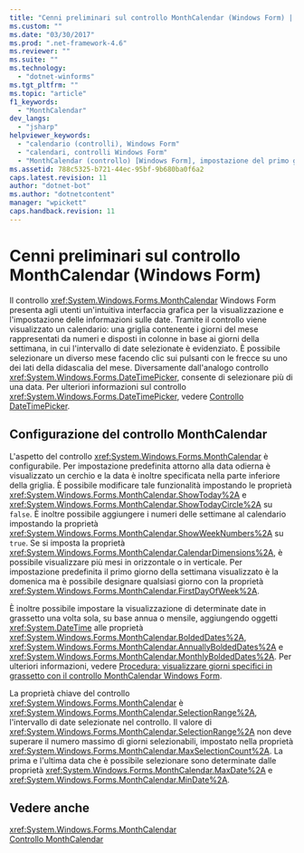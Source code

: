 ```yaml
---
title: "Cenni preliminari sul controllo MonthCalendar (Windows Form) | Microsoft Docs"
ms.custom: ""
ms.date: "03/30/2017"
ms.prod: ".net-framework-4.6"
ms.reviewer: ""
ms.suite: ""
ms.technology: 
  - "dotnet-winforms"
ms.tgt_pltfrm: ""
ms.topic: "article"
f1_keywords: 
  - "MonthCalendar"
dev_langs: 
  - "jsharp"
helpviewer_keywords: 
  - "calendario (controlli), Windows Form"
  - "calendari, controlli Windows Form"
  - "MonthCalendar (controllo) [Windows Form], impostazione del primo giorno della settimana"
ms.assetid: 788c5325-b721-44ec-95bf-9b680ba0f6a2
caps.latest.revision: 11
author: "dotnet-bot"
ms.author: "dotnetcontent"
manager: "wpickett"
caps.handback.revision: 11
---
```

# Cenni preliminari sul controllo MonthCalendar (Windows Form)
Il controllo <xref:System.Windows.Forms.MonthCalendar> Windows Form presenta agli utenti un'intuitiva interfaccia grafica per la visualizzazione e l'impostazione delle informazioni sulle date.  Tramite il controllo viene visualizzato un calendario: una griglia contenente i giorni del mese rappresentati da numeri e disposti in colonne in base ai giorni della settimana, in cui l'intervallo di date selezionate è evidenziato.  È possibile selezionare un diverso mese facendo clic sui pulsanti con le frecce su uno dei lati della didascalia del mese.  Diversamente dall'analogo controllo <xref:System.Windows.Forms.DateTimePicker>, consente di selezionare più di una data.  Per ulteriori informazioni sul controllo <xref:System.Windows.Forms.DateTimePicker>, vedere [Controllo DateTimePicker](../../../../docs/framework/winforms/controls/datetimepicker-control-windows-forms.md).  
  
## Configurazione del controllo MonthCalendar  
 L'aspetto del controllo <xref:System.Windows.Forms.MonthCalendar> è configurabile.  Per impostazione predefinita attorno alla data odierna è visualizzato un cerchio e la data è inoltre specificata nella parte inferiore della griglia.  È possibile modificare tale funzionalità impostando le proprietà <xref:System.Windows.Forms.MonthCalendar.ShowToday%2A> e <xref:System.Windows.Forms.MonthCalendar.ShowTodayCircle%2A> su `false`.  È inoltre possibile aggiungere i numeri delle settimane al calendario impostando la proprietà <xref:System.Windows.Forms.MonthCalendar.ShowWeekNumbers%2A> su `true`.  Se si imposta la proprietà <xref:System.Windows.Forms.MonthCalendar.CalendarDimensions%2A>, è possibile visualizzare più mesi in orizzontale o in verticale.  Per impostazione predefinita il primo giorno della settimana visualizzato è la domenica ma è possibile designare qualsiasi giorno con la proprietà <xref:System.Windows.Forms.MonthCalendar.FirstDayOfWeek%2A>.  
  
 È inoltre possibile impostare la visualizzazione di determinate date in grassetto una volta sola, su base annua o mensile, aggiungendo oggetti <xref:System.DateTime> alle proprietà <xref:System.Windows.Forms.MonthCalendar.BoldedDates%2A>, <xref:System.Windows.Forms.MonthCalendar.AnnuallyBoldedDates%2A> e <xref:System.Windows.Forms.MonthCalendar.MonthlyBoldedDates%2A>.  Per ulteriori informazioni, vedere [Procedura: visualizzare giorni specifici in grassetto con il controllo MonthCalendar Windows Form](../../../../docs/framework/winforms/controls/display-specific-days-in-bold-with-wf-monthcalendar-control.md).  
  
 La proprietà chiave del controllo <xref:System.Windows.Forms.MonthCalendar> è <xref:System.Windows.Forms.MonthCalendar.SelectionRange%2A>, l'intervallo di date selezionate nel controllo.  Il valore di <xref:System.Windows.Forms.MonthCalendar.SelectionRange%2A> non deve superare il numero massimo di giorni selezionabili, impostato nella proprietà <xref:System.Windows.Forms.MonthCalendar.MaxSelectionCount%2A>.  La prima e l'ultima data che è possibile selezionare sono determinate dalle proprietà <xref:System.Windows.Forms.MonthCalendar.MaxDate%2A> e <xref:System.Windows.Forms.MonthCalendar.MinDate%2A>.  
  
## Vedere anche  
 <xref:System.Windows.Forms.MonthCalendar>   
 [Controllo MonthCalendar](../../../../docs/framework/winforms/controls/monthcalendar-control-windows-forms.md)